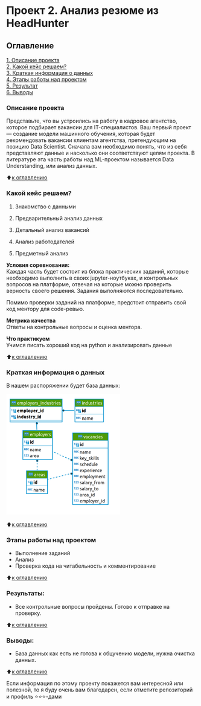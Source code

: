 # Проект 2. Анализ резюме из HeadHunter

## Оглавление  
[1. Описание проекта](/project_2/README.md#Описание-проекта)  
[2. Какой кейс решаем?](/project_2/README.md#Какой-кейс-решаем)  
[3. Краткая информация о данных](/project_2/README.md#Краткая-информация-о-данных)  
[4. Этапы работы над проектом](/project_2/README.md#Этапы-работы-над-проектом)  
[5. Результат](/project_2/README.md.md#Результат)    
[6. Выводы](/project_2/README.md.md#Выводы) 

### Описание проекта    
Представьте, что вы устроились на работу в кадровое агентство, которое подбирает вакансии для IT-специалистов. Ваш первый проект — создание модели машинного обучения, которая будет рекомендовать вакансии клиентам агентства, претендующим на позицию Data Scientist. Сначала вам необходимо понять, что из себя представляют данные и насколько они соответствуют целям проекта. В литературе эта часть работы над ML-проектом называется Data Understanding, или анализ данных.

:arrow_up:[к оглавлению](/project_2/README.md#Оглавление)


### Какой кейс решаем?    
1. Знакомство с данными

2. Предварительный анализ данных

3. Детальный анализ вакансий

4. Анализ работодателей

5. Предметный анализ

**Условия соревнования:**  
Каждая часть будет состоит из блока практических заданий, которые необходимо выполнить в своих jupyter-ноутбуках, и контрольных вопросов на платформе, отвечая на которые можно проверить верность своего решения. Задания выполняются последовательно.

Помимо проверки заданий на платформе, предстоит отправить свой код ментору для code-ревью.

**Метрика качества**     
Ответы на контрольные вопросы и оценка ментора.

**Что практикуем**     
Учимся писать хороший код на python и анализировать данные

:arrow_up:[к оглавлению](/project_2/README.md#Оглавление)

### Краткая информация о данных
В нашем распоряжении будет база данных:

<img src="https://github.com/kurezu/sf_data_science/blob/main/project_2/img/SQL_pj2_2_1.png?raw=true" alt="Image alt" style="max-width: 60%;">

:arrow_up:[к оглавлению](/project_2/README.md#Оглавление)

### Этапы работы над проектом  
- Выполнение заданий
- Анализ
- Проверка кода на читабельность и комментирование

:arrow_up:[к оглавлению](/project_2/README.md#Оглавление)


### Результаты:  
- Все контрольные вопросы пройдены. Готово к отправке на проверку.

:arrow_up:[к оглавлению](/project_2/README.md#Оглавление)


### Выводы:  
- База данных как есть не готова к обцучению модели, нужна очистка данных. 

:arrow_up:[к оглавлению](/project_2/README.md#Оглавление)


Если информация по этому проекту покажется вам интересной или полезной, то я буду очень вам благодарен, если отметите репозиторий и профиль ⭐️⭐️⭐️-дами
